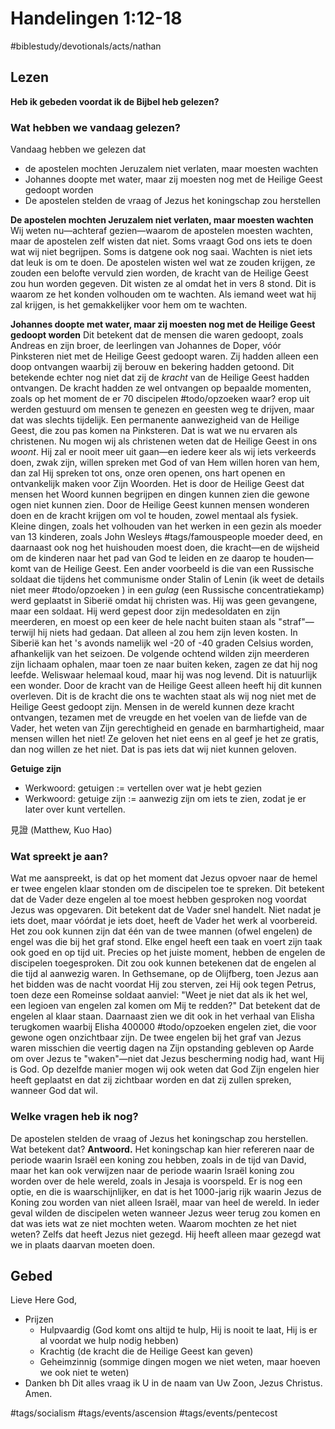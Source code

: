 # Handelingen 1:12-18 
#biblestudy/devotionals/acts/nathan


## Lezen

**Heb ik gebeden voordat ik de Bijbel heb gelezen?**

### Wat hebben we vandaag gelezen? 
Vandaag hebben we gelezen dat 
* de apostelen mochten Jeruzalem niet verlaten, maar moesten wachten
* Johannes doopte met water, maar zij moesten nog met de Heilige Geest gedoopt worden
* De apostelen stelden de vraag of Jezus het koningschap zou herstellen

**De apostelen mochten Jeruzalem niet verlaten, maar moesten wachten**
Wij weten nu—achteraf gezien—waarom de apostelen moesten wachten, maar de apostelen zelf wisten dat niet. Soms vraagt God ons iets te doen wat wij niet begrijpen. Soms is datgene ook nog saai. Wachten is niet iets dat leuk is om te doen. De apostelen wisten wel wat ze zouden krijgen, ze zouden een belofte vervuld zien worden, de kracht van de Heilige Geest zou hun worden gegeven. Dit wisten ze al omdat het in vers 8 stond. 
Dit is waarom ze het konden volhouden om te wachten. Als iemand weet wat hij zal krijgen, is het gemakkelijker voor hem om te wachten. 

**Johannes doopte met water, maar zij moesten nog met de Heilige Geest gedoopt worden**
Dit betekent dat de mensen die waren gedoopt, zoals Andreas en zijn broer, de leerlingen van Johannes de Doper, vóór Pinksteren niet met de Heilige Geest gedoopt waren. Zij hadden alleen een doop ontvangen  waarbij zij berouw en bekering hadden getoond. Dit betekende echter nog niet dat zij de *kracht* van de Heilige Geest hadden ontvangen. De kracht hadden ze wel ontvangen op bepaalde momenten, zoals op het moment de er 70 discipelen #todo/opzoeken  waar? 
erop uit werden gestuurd om mensen te genezen en geesten weg te drijven, maar dat was slechts tijdelijk. Een permanente aanwezigheid van de Heilige Geest, die zou pas komen na Pinksteren. Dat is wat we nu ervaren als christenen. 
Nu mogen wij als christenen weten dat de Heilige Geest in ons *woont*. Hij zal er nooit meer uit gaan—en iedere keer als wij iets verkeerds doen, zwak zijn, willen spreken met God of van Hem willen horen van hem, dan zal Hij spreken tot ons, onze oren openen, ons hart openen en ontvankelijk maken voor Zijn Woorden. Het is door de Heilige Geest dat mensen het Woord kunnen begrijpen en dingen kunnen zien die gewone ogen niet kunnen zien. Door de Heilige Geest kunnen mensen wonderen doen en de kracht krijgen om vol te houden, zowel mentaal als fysiek. Kleine dingen, zoals het volhouden van het werken in een gezin als moeder van 13 kinderen, zoals John Wesleys #tags/famouspeople moeder deed, en daarnaast ook nog het huishouden moest doen, die kracht—en de wijsheid om de kinderen naar het pad van God te leiden en ze daarop te houden—komt van de Heilige Geest. 
Een ander voorbeeld is die van een Russische soldaat die tijdens het communisme onder Stalin of Lenin (ik weet de details niet meer #todo/opzoeken ) in een *gulag* (een Russische concentratiekamp) werd geplaatst in Siberië omdat hij christen was. Hij was geen gevangene, maar een soldaat. Hij werd gepest door zijn medesoldaten en zijn meerderen, en moest op een keer de hele nacht buiten staan als "straf"—terwijl hij niets had gedaan. Dat alleen al zou hem zijn leven kosten. In Siberië kan het 's avonds namelijk wel -20 of -40 graden Celsius worden, afhankelijk van het seizoen.
De volgende ochtend wilden zijn meerderen zijn lichaam ophalen, maar toen ze naar buiten keken, zagen ze dat hij nog leefde. Weliswaar helemaal koud, maar hij was nog levend. Dit is natuurlijk een wonder. Door de kracht van de Heilige Geest alleen heeft hij dit kunnen overleven. 
Dit is de kracht die ons te wachten staat als wij nog niet met de Heilige Geest gedoopt zijn. Mensen in de wereld kunnen deze kracht ontvangen, tezamen met de vreugde en het voelen van de liefde van de Vader, het weten van Zijn gerechtigheid en genade en barmhartigheid, maar mensen willen het niet! Ze geloven het niet eens en al geef je het ze gratis, dan nog willen ze het niet. Dat is pas iets dat wij niet kunnen geloven.

**Getuige zijn**
* Werkwoord: getuigen := vertellen over wat je hebt gezien
* Werkwoord: getuige zijn := aanwezig zijn om iets te zien, zodat je er later over kunt vertellen. 

見證 (Matthew, Kuo Hao)

### Wat spreekt je aan? 
Wat me aanspreekt, is dat op het moment dat Jezus opvoer naar de hemel er twee engelen klaar stonden om de discipelen toe te spreken. Dit betekent dat de Vader deze engelen al toe moest hebben gesproken nog voordat Jezus was opgevaren. Dit betekent dat de Vader snel handelt. Niet nadat je iets doet, maar vóórdat je iets doet, heeft de Vader het werk al voorbereid. 
Het zou ook kunnen zijn dat één van de twee mannen (ofwel engelen) de engel was die bij het graf stond. Elke engel heeft een taak en voert zijn taak ook goed en op tijd uit. Precies op het juiste moment, hebben de engelen de discipelen toegesproken. 
Dit zou ook kunnen betekenen dat de engelen al die tijd al aanwezig waren. In Gethsemane, op de Olijfberg, toen Jezus aan het bidden was de nacht voordat Hij zou sterven, zei Hij ook tegen Petrus, toen deze een Romeinse soldaat aanviel: "Weet je niet dat als ik het wel, een legioen van engelen zal komen om Mij te redden?" Dat betekent dat de engelen al klaar staan. Daarnaast zien we dit ook in het verhaal van Elisha terugkomen waarbij Elisha 400000 #todo/opzoeken engelen ziet, die voor gewone ogen onzichtbaar zijn. 
De twee engelen bij het graf van Jezus waren misschien die veertig dagen na Zijn opstanding gebleven op Aarde om over Jezus te "waken"—niet dat Jezus bescherming nodig had, want Hij is God. Op dezelfde manier mogen wij ook weten dat God Zijn engelen hier heeft geplaatst en dat zij zichtbaar worden en dat zij zullen spreken, wanneer God dat wil.


### Welke vragen heb ik nog? 
De apostelen stelden de vraag of Jezus het koningschap zou herstellen. Wat betekent dat? 
**Antwoord.** Het koningschap kan hier refereren naar de periode waarin Israël een koning zou hebben, zoals in de tijd van David, maar het kan ook verwijzen naar de periode waarin Israël koning zou worden over de hele wereld, zoals in Jesaja is voorspeld. Er is nog een optie, en die is waarschijnlijker, en dat is het 1000-jarig rijk waarin Jezus de Koning zou worden van niet alleen Israël, maar van heel de wereld. 
In ieder geval wilden de discipelen weten wanneer Jezus weer terug zou komen en dat was iets wat ze niet mochten weten. 
Waarom mochten ze het niet weten? Zelfs dat heeft Jezus niet gezegd. Hij heeft alleen maar gezegd wat we in plaats daarvan moeten doen. 

## Gebed
Lieve Here God, 

* Prijzen 
	* Hulpvaardig (God komt ons altijd te hulp, Hij is nooit te laat, Hij is er al voordat we hulp nodig hebben)
	* Krachtig (de kracht die de Heilige Geest kan geven)
	* Geheimzinnig (sommige dingen mogen we niet weten, maar hoeven we ook niet te weten)
* Danken bh
Dit alles vraag ik U in de naam van Uw Zoon, Jezus Christus. 
Amen. 

#tags/socialism #tags/events/ascension #tags/events/pentecost

